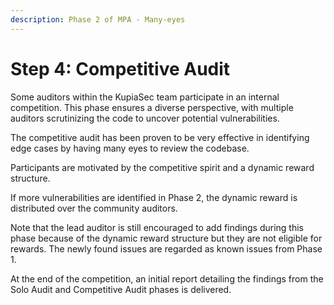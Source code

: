```yaml
---
description: Phase 2 of MPA - Many-eyes
---
```


# Step 4: Competitive Audit

Some auditors within the KupiaSec team participate in an internal competition. This phase ensures a diverse perspective, with multiple auditors scrutinizing the code to uncover potential vulnerabilities.

The competitive audit has been proven to be very effective in identifying edge cases by having many eyes to review the codebase.

Participants are motivated by the competitive spirit and a dynamic reward structure.

If more vulnerabilities are identified in Phase 2, the dynamic reward is distributed over the community auditors.

Note that the lead auditor is still encouraged to add findings during this phase because of the dynamic reward structure but they are not eligible for rewards. The newly found issues are regarded as known issues from Phase 1.

At the end of the competition, an initial report detailing the findings from the Solo Audit and Competitive Audit phases is delivered.&#x20;

